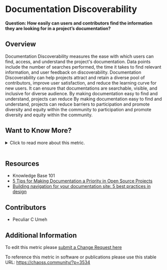 # Documentation Discoverability

**Question: How easily can users and contributors find the information they are looking for in a project’s documentation?**

## Overview

Documentation Discoverability measures the ease with which users can find, access, and understand the project's documentation. Data points include the number of searches performed, the time it takes to find relevant information, and user feedback on discoverability.
Documentation Discoverability can help projects attract and retain a diverse pool of contributors, improve user satisfaction, and reduce the learning curve for new users. It can ensure that documentations are searchable, visible, and inclusive for diverse audience. By making documentation easy to find and understand, projects can reduce  By making documentation easy to find and understand, projects can reduce barriers to participation and promote diversity and equity within the community to participation and promote diversity and equity within the community.

## Want to Know More?

<span markdown="1"><details>

<summary>Click to read more about this metric.</summary>

### Data Collection Strategies

Survey project members: <br/> <br/>
Scale ranging from easy to find - impossible to find regarding the discoverability of documentation such as:

*   Mailing list archived communication
*   Mailing list membership management
*   Chat channel archived communication
*   Code review communication
*   Process of getting code accepted
*   Code of conduct
*   Newcomer documentation
*   Licensing information
*   Project leadership
*   Project releases documentation
*   Voting process

Multiple choice: Did you experience any challenges related to the discoverability of documentation when you started to participate in the project (e.g., language barriers, or structure of documentation)?
Answer options:

*   No challenges
*   A few challenges
*   Several challenges
*   Many challenges

</details></span><br>

## Resources

*   Knowledge Base 101
*   [5 Tips for Making Documentation a Priority in Open Source Projects](https://opensource.com/article/20/8/documentation-open-source-projects)
*   [Building navigation for your documentation site: 5 best practices in design](https://idratherbewriting.com/files/doc-navigation-wtd/design-principles-for-doc-navigation/)

## Contributors

*   Peculiar C Umeh

## Additional Information

To edit this metric please [submit a Change Request here](https://github.com/chaoss/wg-dei/blob/main/focus-areas/project-and-community/documentation-discoverability.md)

To reference this metric in software or publications please use this stable URL: <https://chaoss.community/?p=3534>

<!-- # For groupings in the knowledge base
Context tags: Platform, Governance and Leadership
Keyword tags: findability, searchability, PDF
-->
